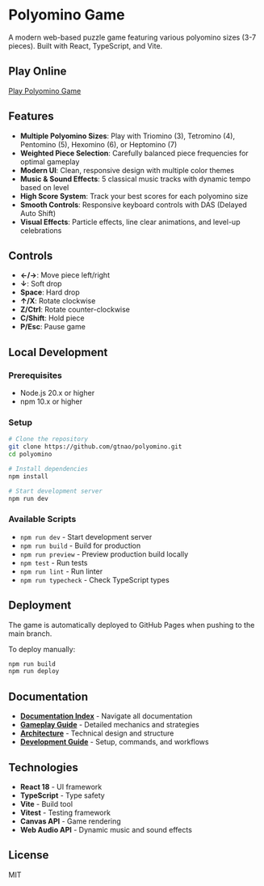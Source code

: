 # Polyomino Game

A modern web-based puzzle game featuring various polyomino sizes (3-7 pieces). Built with React, TypeScript, and Vite.

## Play Online

[Play Polyomino Game](https://gtnao.github.io/polyomino/)

## Features

- **Multiple Polyomino Sizes**: Play with Triomino (3), Tetromino (4), Pentomino (5), Hexomino (6), or Heptomino (7)
- **Weighted Piece Selection**: Carefully balanced piece frequencies for optimal gameplay
- **Modern UI**: Clean, responsive design with multiple color themes
- **Music & Sound Effects**: 5 classical music tracks with dynamic tempo based on level
- **High Score System**: Track your best scores for each polyomino size
- **Smooth Controls**: Responsive keyboard controls with DAS (Delayed Auto Shift)
- **Visual Effects**: Particle effects, line clear animations, and level-up celebrations

## Controls

- **←/→**: Move piece left/right
- **↓**: Soft drop
- **Space**: Hard drop
- **↑/X**: Rotate clockwise
- **Z/Ctrl**: Rotate counter-clockwise
- **C/Shift**: Hold piece
- **P/Esc**: Pause game

## Local Development

### Prerequisites

- Node.js 20.x or higher
- npm 10.x or higher

### Setup

```bash
# Clone the repository
git clone https://github.com/gtnao/polyomino.git
cd polyomino

# Install dependencies
npm install

# Start development server
npm run dev
```

### Available Scripts

- `npm run dev` - Start development server
- `npm run build` - Build for production
- `npm run preview` - Preview production build locally
- `npm test` - Run tests
- `npm run lint` - Run linter
- `npm run typecheck` - Check TypeScript types

## Deployment

The game is automatically deployed to GitHub Pages when pushing to the main branch.

To deploy manually:

```bash
npm run build
npm run deploy
```

## Documentation

- **[Documentation Index](docs/INDEX.md)** - Navigate all documentation
- **[Gameplay Guide](GAMEPLAY.md)** - Detailed mechanics and strategies
- **[Architecture](ARCHITECTURE.md)** - Technical design and structure
- **[Development Guide](CLAUDE.md)** - Setup, commands, and workflows

## Technologies

- **React 18** - UI framework
- **TypeScript** - Type safety
- **Vite** - Build tool
- **Vitest** - Testing framework
- **Canvas API** - Game rendering
- **Web Audio API** - Dynamic music and sound effects

## License

MIT